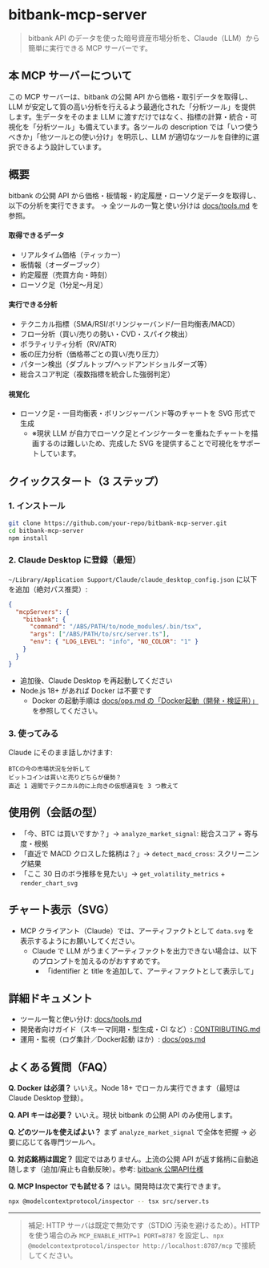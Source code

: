 # bitbank-mcp-server

> bitbank API のデータを使った暗号資産市場分析を、Claude（LLM）から簡単に実行できる MCP サーバーです。

## 本 MCP サーバーについて
この MCP サーバーは、bitbank の公開 API から価格・取引データを取得し、LLM が安定して質の高い分析を行えるよう最適化された「分析ツール」を提供します。生データをそのまま LLM に渡すだけではなく、指標の計算・統合・可視化を「分析ツール」も備えています。各ツールの description では「いつ使うべきか」「他ツールとの使い分け」を明示し、LLM が適切なツールを自律的に選択できるよう設計しています。

## 概要
bitbank の公開 API から価格・板情報・約定履歴・ローソク足データを取得し、以下の分析を実行できます。
→ 全ツールの一覧と使い分けは [docs/tools.md](docs/tools.md) を参照。

#### 取得できるデータ
- リアルタイム価格（ティッカー）
- 板情報（オーダーブック）
- 約定履歴（売買方向・時刻）
- ローソク足（1分足〜月足）

#### 実行できる分析
- テクニカル指標（SMA/RSI/ボリンジャーバンド/一目均衡表/MACD）
- フロー分析（買い/売りの勢い・CVD・スパイク検出）
- ボラティリティ分析（RV/ATR）
- 板の圧力分析（価格帯ごとの買い/売り圧力）
- パターン検出（ダブルトップ/ヘッドアンドショルダーズ等）
- 総合スコア判定（複数指標を統合した強弱判定）

#### 視覚化
- ローソク足・一目均衡表・ボリンジャーバンド等のチャートを SVG 形式で生成
  - ※現状 LLM が自力でローソク足とインジケーターを重ねたチャートを描画するのは難しいため、完成した SVG を提供することで可視化をサポートしています。

## クイックスタート（3 ステップ）

### 1. インストール
```bash
git clone https://github.com/your-repo/bitbank-mcp-server.git
cd bitbank-mcp-server
npm install
```

### 2. Claude Desktop に登録（最短）
`~/Library/Application Support/Claude/claude_desktop_config.json` に以下を追加（絶対パス推奨）:
```json
{
  "mcpServers": {
    "bitbank": {
      "command": "/ABS/PATH/to/node_modules/.bin/tsx",
      "args": ["/ABS/PATH/to/src/server.ts"],
      "env": { "LOG_LEVEL": "info", "NO_COLOR": "1" }
    }
  }
}
```
- 追加後、Claude Desktop を再起動してください
- Node.js 18+ があれば Docker は不要です
  - Docker の起動手順は [docs/ops.md の「Docker起動（開発・検証用）」](docs/ops.md#docker起動開発検証用) を参照してください。

### 3. 使ってみる
Claude にそのまま話しかけます:
```
BTCの今の市場状況を分析して
ビットコインは買いと売りどちらが優勢？
直近 1 週間でテクニカル的に上向きの仮想通貨を 3 つ教えて
```

## 使用例（会話の型）
- 「今、BTC は買いですか？」→ `analyze_market_signal`: 総合スコア + 寄与度・根拠
- 「直近で MACD クロスした銘柄は？」→ `detect_macd_cross`: スクリーニング結果
- 「ここ 30 日のボラ推移を見たい」→ `get_volatility_metrics` + `render_chart_svg`

## チャート表示（SVG）
- MCP クライアント（Claude）では、アーティファクトとして `data.svg` を表示するようにお願いしてください。
  - Claude で LLM がうまくアーティファクトを出力できない場合は、以下のプロンプトを加えるのがおすすめです。
    - 「identifier と title を追加して、アーティファクトとして表示して」 

## 詳細ドキュメント
- ツール一覧と使い分け: [docs/tools.md](docs/tools.md)
- 開発者向けガイド（スキーマ同期・型生成・CI など）: [CONTRIBUTING.md](CONTRIBUTING.md)
- 運用・監視（ログ集計／Docker起動 ほか）: [docs/ops.md](docs/ops.md)

## よくある質問（FAQ）
**Q. Docker は必須？** いいえ。Node 18+ でローカル実行できます（最短は Claude Desktop 登録）。

**Q. API キーは必要？** いいえ。現状 bitbank の公開 API のみ使用します。

**Q. どのツールを使えばよい？** まず `analyze_market_signal` で全体を把握 → 必要に応じて各専門ツールへ。

**Q. 対応銘柄は固定？** 固定ではありません。上流の公開 API が返す銘柄に自動追随します（追加/廃止も自動反映）。参考: [bitbank 公開API仕様](https://github.com/bitbankinc/bitbank-api-docs/blob/master/public-api.md)

**Q. MCP Inspector でも試せる？** はい。開発時は次で実行できます。
```bash
npx @modelcontextprotocol/inspector -- tsx src/server.ts
```

---

> 補足: HTTP サーバは既定で無効です（STDIO 汚染を避けるため）。HTTP を使う場合のみ `MCP_ENABLE_HTTP=1 PORT=8787` を設定し、`npx @modelcontextprotocol/inspector http://localhost:8787/mcp` で接続してください。
